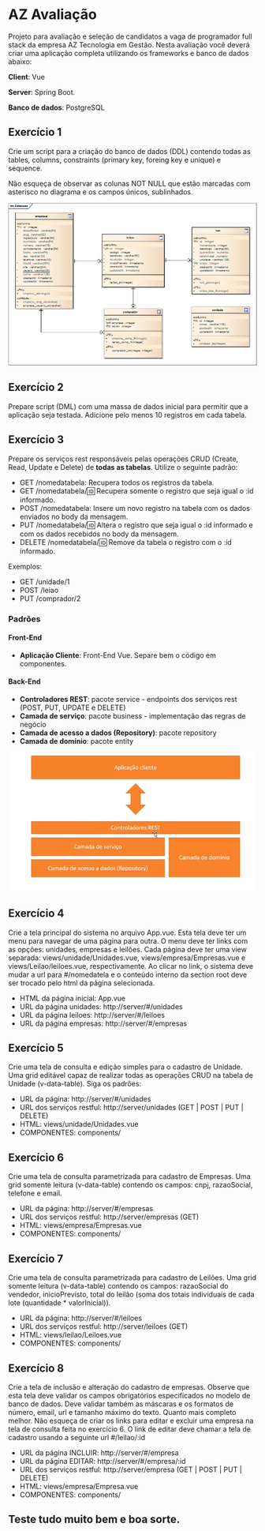 # AZ Avaliação

Projeto para avaliação e seleção de candidatos a vaga de programador full stack da empresa AZ Tecnologia em Gestão. 
Nesta avaliação você deverá criar uma aplicação completa utilizando os frameworks e banco de dados abaixo:

**Client**: Vue
 
**Server**: Spring Boot. 

**Banco de dados**: PostgreSQL

## Exercício 1
Crie um script para a criação do banco de dados (DDL) contendo todas as tables, columns, constraints (primary key, foreing key e unique) e sequence.

Não esqueça de observar as colunas NOT NULL que estão marcadas com asterisco no diagrama e os campos únicos, sublinhados.

![alt Banco de dados][database]

## Exercício 2
Prepare script (DML) com uma massa de dados inicial para permitir que a aplicação seja testada. Adicione pelo menos 10 registros em cada tabela.

## Exercício 3
Prepare os serviços rest responsáveis pelas operações CRUD (Create, Read, Update e Delete) de **todas as tabelas**.
Utilize o seguinte padrão:

- GET /nomedatabela: Recupera todos os registros da tabela.
- GET /nomedatabela/:id: Recupera somente o registro que seja igual o :id informado.
- POST /nomedatabela: Insere um novo registro na tabela com os dados enviados no body da mensagem.
- PUT /nomedatabela/:id: Altera o registro que seja igual o :id informado e com os dados recebidos no body da mensagem.
- DELETE /nomedatabela/:id: Remove da tabela o registro com o :id informado.

Exemplos:

- GET /unidade/1
- POST /leiao
- PUT /comprador/2

### Padrões

#### Front-End 

* **Aplicação Cliente**: Front-End Vue. Separe bem o código em componentes.

#### Back-End

* **Controladores REST**: pacote service - endpoints dos serviços rest (POST, PUT, UPDATE e DELETE)
* **Camada de serviço**: pacote business - implementação das regras de negócio
* **Camada de acesso a dados (Repository)**: pacote repository
* **Camada de domínio**: pacote entity

![alt_arquitetura][arquitetura]


## Exercício 4

Crie a tela principal do sistema no arquivo App.vue. Esta tela deve ter um menu para navegar de uma página para outra. 
O menu deve ter links com as opções: unidades, empresas e leilões. 
Cada página deve ter uma view separada: views/unidade/Unidades.vue, views/empresa/Empresas.vue e views/Leilao/leiloes.vue, respectivamente. 
Ao clicar no link, o sistema deve mudar a url para #/nomedatela e o conteúdo interno da section root deve ser trocado pelo html da 
página selecionada.

- HTML da página inicial: App.vue
- URL da página unidades: http://server/#/unidades
- URL da página leiloes: http://server/#/leiloes
- URL da página empresas: http://server/#/empresas

## Exercício 5
Crie uma tela de consulta e edição simples para o cadastro de Unidade. 
Uma grid editável capaz de realizar todas as operações CRUD na tabela de Unidade (v-data-table). Siga os padrões:

- URL da página:            http://server/#/unidades
- URL dos serviços restful: http://server/unidades (GET | POST | PUT | DELETE)
- HTML:                     views/unidade/Unidades.vue
- COMPONENTES:              components/

## Exercício 6
Crie uma tela de consulta parametrizada para cadastro de Empresas. 
Uma grid somente leitura (v-data-table) contendo os campos: cnpj, razaoSocial, telefone e email.

- URL da página:            http://server/#/empresas
- URL dos serviços restful: http://server/empresas (GET)
- HTML:                     views/empresa/Empresas.vue
- COMPONENTES:              components/

## Exercício 7
Crie uma tela de consulta parametrizada para cadastro de Leilões. 
Uma grid somente leitura (v-data-table) contendo os campos: razaoSocial do vendedor, inicioPrevisto, total do leilão (soma dos totais individuais de cada lote (quantidade * valorInicial)).

- URL da página:            http://server/#/leiloes
- URL dos serviços restful: http://server/leiloes (GET)
- HTML:                     views/leilao/Leiloes.vue
- COMPONENTES:              components/

## Exercício 8
Crie a tela de inclusão e alteração do cadastro de empresas.
Observe que esta tela deve validar os campos obrigatórios especificados no modelo de banco de dados. 
Deve validar também as máscaras e os formatos de número, email, url e tamanho máximo do texto. Quanto mais completo melhor.
Não esqueça de criar os links para editar e excluir uma empresa na tela de consulta feita no exercício 6. 
O link de editar deve chamar a tela de cadastro usando a seguinte url #/leilao/:id

- URL da página INCLUIR:    http://server/#/empresa
- URL da página EDITAR:     http://server/#/empresa/:id
- URL dos serviços restful: http://server/empresa (GET | POST | PUT | DELETE)
- HTML:                     views/empresa/Empresa.vue
- COMPONENTES:              components/


## Teste tudo muito bem e boa sorte.

[database]: leilao-api/src/main/resources/sql/database.png
[arquitetura]: leilao-api/src/main/resources/arquitetura.png
